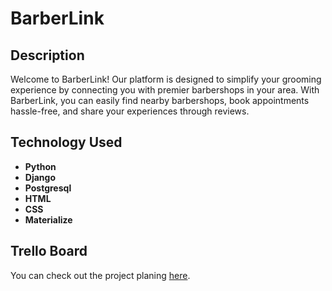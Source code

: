 # BarberLink


## Description

Welcome to BarberLink! Our platform is designed to simplify your grooming experience by connecting you with premier barbershops in your area. With BarberLink, you can easily find nearby barbershops, book appointments hassle-free, and share your experiences through reviews.
 
## Technology Used

- **Python** 
- **Django**
- **Postgresql**
- **HTML**
- **CSS** 
- **Materialize**

## Trello Board

You can check out the project planing [here](https:https://trello.com/invite/b/fpUD4lfC/ATTI0c516530cdcd70e2a6574e2f31349c57F68B7271/project-3).



